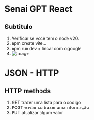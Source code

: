 # Senai GPT React
## Subtitulo
1. Verificar se você tem o node v20.
2. npm create vite...
3. npm run dev = lincar com o google
4. ![image](https://github.com/user-attachments/assets/94321e5e-6d44-4cc8-b657-186113d23aa5)

 # JSON - HTTP
 ## HTTP methods
1. GET trazer uma lista para o codigo
2. POST enviar ou trazer uma informação
3. PUT atualizar algum valor
